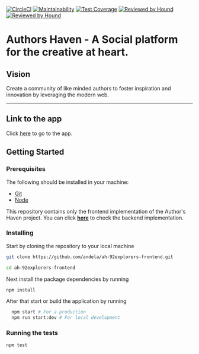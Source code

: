 [![CircleCI](https://circleci.com/gh/andela/ah-92explorers-frontend.svg?style=svg)](https://circleci.com/gh/andela/ah-92explorers-frontend)
[![Maintainability](https://api.codeclimate.com/v1/badges/f32dbc3a66c3e02d2240/maintainability)](https://codeclimate.com/github/andela/ah-92explorers-frontend/maintainability)
[![Test Coverage](https://api.codeclimate.com/v1/badges/f32dbc3a66c3e02d2240/test_coverage)](https://codeclimate.com/github/andela/ah-92explorers-frontend/test_coverage)
[![Reviewed by Hound](https://img.shields.io/badge/Reviewed_by-Hound-8E64B0.svg)](https://houndci.com)
[![Reviewed by Hound](https://img.shields.io/github/issues/andela/ah-92explorers-frontend.svg?style=flat-square)](https://houndci.com)


# Authors Haven - A Social platform for the creative at heart.

## Vision
Create a community of like minded authors to foster inspiration and innovation
by leveraging the modern web.

---

## Link to the app

Click [here](https://ah-92explorers-frontend.herokuapp.com/) to go to the app. 


## Getting Started

### Prerequisites

The following should be installed in your machine:

- [Git](https://git-scm.com/downloads)
- [Node](https://nodejs.org/en/download)

This repository contains only the frontend implementation of the Author's Haven project. You can click **[here](https://github.com/andela/ah-92explorers-backend)** to check the backend implementation.

### Installing

Start by cloning the repository to your local machine

```bash
git clone https://github.com/andela/ah-92explorers-frontend.git

cd ah-92explorers-frontend
```

Next install the package dependencies by running

```bash
npm install
```

After that start or build the application by running

```bash
  npm start # For a production
  npm run start:dev # For local development
```

### Running the tests

```bash
npm test

```



